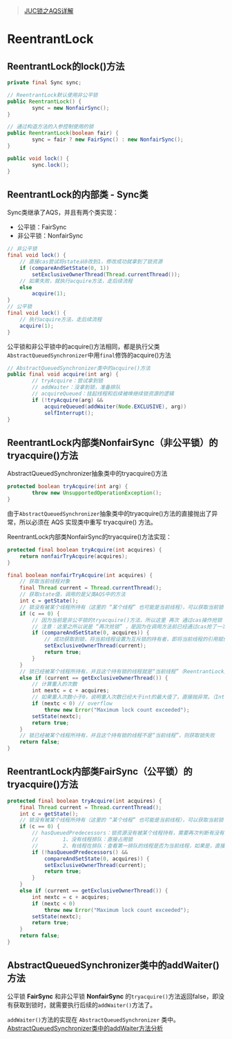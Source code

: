 
> [JUC锁之AQS详解](https://github.com/ProgrammerGoGo/document/blob/main/Java%E5%9F%BA%E7%A1%80/JUC/JUC%E9%94%81%E4%B9%8BAQS%E8%AF%A6%E8%A7%A3.md)

# ReentrantLock

## ReentrantLock的lock()方法

```java
private final Sync sync;

// ReentrantLock默认使用非公平锁
public ReentrantLock() {
        sync = new NonfairSync();
}

// 通过构造方法的入参控制使用的锁
public ReentrantLock(boolean fair) {
        sync = fair ? new FairSync() : new NonfairSync();
}

public void lock() {
        sync.lock();
}
```

## ReentrantLock的内部类 - Sync类

Sync类继承了AQS，并且有两个类实现：  
* 公平锁：FairSync
* 非公平锁：NonfairSync

```java
// 非公平锁
final void lock() {
    // 直接cas尝试将state从0改到1，修改成功就拿到了锁资源
    if (compareAndSetState(0, 1))
        setExclusiveOwnerThread(Thread.currentThread());
    // 如果失败，就执行acquire方法，走后续流程
    else
        acquire(1);
}
// 公平锁
final void lock() {
    // 执行acquire方法，走后续流程
    acquire(1);
}
```

公平锁和非公平锁中的acquire()方法相同，都是执行父类`AbstractQueuedSynchronizer`中用`final`修饰的acquire()方法

```java
// AbstractQueuedSynchronizer类中的acquire()方法
public final void acquire(int arg) {
        // tryAcquire：尝试拿到锁
        // addWaiter：没拿到锁，准备排队
        // acquireQueued：挂起线程和后续被唤继续锁资源的逻辑
        if (!tryAcquire(arg) &&
            acquireQueued(addWaiter(Node.EXCLUSIVE), arg))
            selfInterrupt();
}
```

## ReentrantLock内部类NonfairSync（非公平锁）的tryacquire()方法

AbstractQueuedSynchronizer抽象类中的tryacquire()方法

```java
protected boolean tryAcquire(int arg) {
        throw new UnsupportedOperationException();
}
```

由于`AbstractQueuedSynchronizer`抽象类中的tryacquire()方法的直接抛出了异常，所以必须在 AQS 实现类中重写 tryacquire() 方法。

ReentrantLock内部类NonfairSync的tryacquire()方法实现：

```java
protected final boolean tryAcquire(int acquires) {
    return nonfairTryAcquire(acquires);
}

final boolean nonfairTryAcquire(int acquires) {
    // 获取当前线程对象
    final Thread current = Thread.currentThread();
    // 获取state值，调用的是父类AQS中的方法
    int c = getState();
    // 锁没有被某个线程所持有（这里的 “某个线程” 也可能是当前线程），可以获取当前锁
    if (c == 0) {
        // 因为当前是非公平锁的tryacquire()方法，所以这里 再次 通过cas操作抢锁（将state从0改为1）
        // 注意：这里之所以说是 “再次抢锁” ，是因为在调用方法前已经通过cas抢了一次锁（调用非公平锁 NonfairSync.lock() 方法的一开始就会先抢一次锁），只是没抢到才走到了当前方法
        if (compareAndSetState(0, acquires)) {
            // 成功获取到锁，将当前线程设置为互斥锁的持有者，即将当前线程的引用赋值给 AbstractOwnableSynchronizer(AQS的父类) 类的 exclusiveOwnerThread 属性
            setExclusiveOwnerThread(current);
            return true;
        }
    }
    // 锁已经被某个线程所持有，并且这个持有锁的线程就是“当前线程”（ReentrantLock是可重入锁）
    else if (current == getExclusiveOwnerThread()) {
        // 计算重入的次数
        int nextc = c + acquires;
        // 如果重入次数小于0，说明重入次数已经大于int的最大值了，直接抛异常。（Integer.MAX_VALUE + 1 即 0111 1111 1111 1111 1111 1111 1111 1111 + 1 为负数）
        if (nextc < 0) // overflow
            throw new Error("Maximum lock count exceeded");
        setState(nextc);
        return true;
    }
    // 锁已经被某个线程所持有，并且这个持有锁的线程不是“当前线程”，则获取锁失败
    return false;
}
```

## ReentrantLock内部类FairSync（公平锁）的tryacquire()方法

```java
protected final boolean tryAcquire(int acquires) {
    final Thread current = Thread.currentThread();
    int c = getState();
    // 锁没有被某个线程所持有（这里的 “某个线程” 也可能是当前线程），可以获取当前锁
    if (c == 0) {
        // hasQueuedPredecessors：锁资源没有被某个线程持有，需要再次判断有没有线程正在排队
        //        1、没有线程排队：直接占用锁
        //        2、有线程在排队：查看第一排队的线程是否为当前线程，如果是，直接占用锁，如果不是则排队
        if (!hasQueuedPredecessors() &&
            compareAndSetState(0, acquires)) {
            setExclusiveOwnerThread(current);
            return true;
        }
    }
    else if (current == getExclusiveOwnerThread()) {
        int nextc = c + acquires;
        if (nextc < 0)
            throw new Error("Maximum lock count exceeded");
        setState(nextc);
        return true;
    }
    return false;
}
```

## AbstractQueuedSynchronizer类中的addWaiter()方法

公平锁 **FairSync** 和非公平锁 **NonfairSync** 的`tryacquire()`方法返回false，即没有获取到锁时，就需要执行后续的`addWaiter()`方法了。

`addWaiter()`方法的实现在 `AbstractQueuedSynchronizer` 类中。[AbstractQueuedSynchronizer类中的addWaiter方法分析](https://github.com/ProgrammerGoGo/document/blob/main/Java%E5%9F%BA%E7%A1%80/JUC/JUC%E9%94%81%E4%B9%8BAQS%E8%AF%A6%E8%A7%A3.md#abstractqueuedsynchronizer%E7%B1%BB%E7%9A%84%E6%A0%B8%E5%BF%83%E6%96%B9%E6%B3%95---acquire%E6%96%B9%E6%B3%95)















